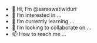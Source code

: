 - 👋 Hi, I’m @saraswatiwiduri
- 👀 I’m interested in ...
- 🌱 I’m currently learning ...
- 💞️ I’m looking to collaborate on ...
- 📫 How to reach me ...

<!---
saraswatiwiduri/saraswatiwiduri is a ✨ special ✨ repository because its `README.md` (this file) appears on your GitHub profile.
You can click the Preview link to take a look at your changes.
--->
